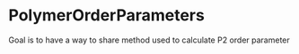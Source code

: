 # PolymerOrderParameters
Goal is to have a way to share method used to calculate P2 order parameter
